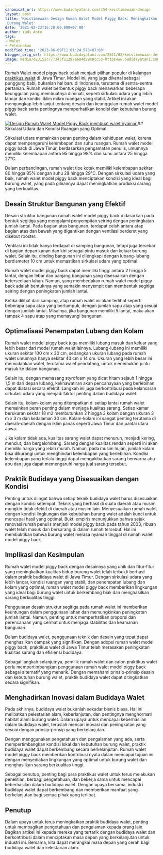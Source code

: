 ```yaml
---
canonical_url: https://www.budidayatani.com/354-keistimewaan-design
layout: post
title: 'Keistimewaan Design Rumah Walet Model Piggy Back: Meningkatkan Kondisi Hidup
 Burung Walet'
date: '2021-02-23T16:28:00.000+07:00'
author: Yudi Anto
tags:
- Walet
- Peternakan
modified_time: '2023-06-09T11:01:24.573+07:00'
blogger_orig_url: https://www.budidayatani.com/2021/02/keistimewaan-design-rumah-walet-model.html
image: media/d23152c777343f11297a684d29c8cc5d-httpswww.budidayatani.com202102keistimewaan-design-rumah-walet-model.html.jpg
---
```

Rumah Walet model piggy back telah menjadi pilihan populer di kalangan [praktikus walet](https://www.budidayatani.com/search/label/Walet) di Jawa Timur. Model ini, yang juga dikenal sebagai punggung babi, bukanlah hal baru di Indonesia, terutama di sentra-sentra pertanian. Rumah walet berbentuk piggy back menawarkan beberapa keunggulan yang membuatnya diminati, seperti sirkulasi udara yang lebih lancar dan kondisi iklim mikro ruangan yang stabil. Artikel ini akan mengungkap lebih lanjut tentang desain dan keunggulan rumah walet model piggy back serta pentingnya memperhatikan kondisi dan kebutuhan burung walet.

[![Design Rumah Walet Model Piggy Back membuat walet nyaman](https://blogger.googleusercontent.com/img/b/R29vZ2xl/AVvXsEijUzG4GBg8FBPAdpjvuulJYa3OaUYfa6pKBngPWPKUpwtI8j-7zx-b6Wg4R0zx6nAgVkf-MCGncSIk_t_obz_cRbUeUHWNSJj3hAGzqdlamUfjMcH5J8r3-9AaS7PcB6Wrscb-uX6ODSFhuUo0T9y-r1_Cka_Il5FtVhuREXd_mZ8ON9-58oMcyVwlwg/w640-h364/httpswww.budidayatani.com202102keistimewaan-design-rumah-walet-model.html.jpg)](https://blogger.googleusercontent.com/img/b/R29vZ2xl/AVvXsEijUzG4GBg8FBPAdpjvuulJYa3OaUYfa6pKBngPWPKUpwtI8j-7zx-b6Wg4R0zx6nAgVkf-MCGncSIk_t_obz_cRbUeUHWNSJj3hAGzqdlamUfjMcH5J8r3-9AaS7PcB6Wrscb-uX6ODSFhuUo0T9y-r1_Cka_Il5FtVhuREXd_mZ8ON9-58oMcyVwlwg/s2108/httpswww.budidayatani.com202102keistimewaan-design-rumah-walet-model.html.jpg)## Sirkulasi Udara dan Kondisi Ruangan yang Optimal

Sirkulasi udara memainkan peran penting dalam kehidupan walet, karena dapat mempengaruhi kelembapan dan suhu ruangan. Rumah walet model piggy back di Jawa Timur, berdasarkan pengamatan penulis, umumnya memiliki kelembapan antara 95 hingga 98% dan suhu antara 25 hingga 27°C.

Dalam perbandingan, rumah walet tipe kotak memiliki kelembapan sekitar 80 hingga 85% dengan suhu 28 hingga 29°C. Dengan sirkulasi udara yang baik, rumah walet model piggy back menciptakan kondisi yang ideal bagi burung walet, yang pada gilirannya dapat meningkatkan produksi sarang yang berkualitas.

## Desain Struktur Bangunan yang Efektif

Desain struktur bangunan rumah walet model piggy back didasarkan pada bentuk segitiga yang mengalami penyempitan seiring dengan peningkatan jumlah lantai. Pada bagian atas bangunan, terdapat celah antara atap bagian atas dan bawah yang digantikan dengan ventilasi berderet yang disebut rooster.

Ventilasi ini tidak hanya terdapat di samping bangunan, tetapi juga tersebar di bagian depan kanan dan kiri sebagai pintu masuk dan keluar burung walet. Selain itu, dinding bangunan ini dilengkapi dengan lubang-lubang berdiameter 10 cm untuk memastikan sirkulasi udara yang optimal.

Rumah walet model piggy back dapat memiliki tinggi antara 2 hingga 5 lantai, dengan lebar dan panjang bangunan yang disesuaikan dengan ketersediaan lahan. Namun, yang membedakan rumah walet model piggy back adalah bentuknya yang semakin menyempit dan membentuk segitiga seiring dengan peningkatan jumlah lantai.

Ketika dilihat dari samping, atap rumah walet ini akan terlihat seperti beberapa sapu atap yang bertumpuk, dengan jumlah sapu atap yang sesuai dengan jumlah lantai. Misalnya, jika bangunan memiliki 5 lantai, maka akan tampak 4 sapu atap yang memayungi bangunan.

## Optimalisasi Penempatan Lubang dan Kolam

Rumah walet model piggy back juga memiliki lubang masuk dan keluar yang lebih besar dari model rumah walet lainnya. Lubang-lubang ini memiliki ukuran sekitar 100 cm x 30 cm, sedangkan ukuran lubang pada rumah walet umumnya hanya sekitar 40 cm x 14 cm. Ukuran yang lebih besar ini memudahkan walet, terutama walet pendatang, untuk menemukan pintu masuk ke dalam bangunan.

Selain itu, dengan memasang styrofoam yang dicat hitam sejauh 1 hingga 1,5 m dari depan lubang, kekhawatiran akan pencahayaan yang berlebihan dapat diatasi secara efektif. Langkah ini juga berkontribusi pada kelancaran sirkulasi udara yang menjadi faktor penting dalam budidaya walet.

Selain itu, kolam-kolam yang ditempatkan di setiap lantai rumah walet memainkan peran penting dalam menjaga kualitas sarang. Setiap kamar berukuran sekitar 18 m2 membutuhkan 2 hingga 3 kolam dengan ukuran 3 m x 3 m dan kedalaman 30 cm. Kolam-kolam ini sangat penting terutama di daerah-daerah dengan iklim panas seperti Jawa Timur dan pantai utara Jawa.

Jika kolam tidak ada, kualitas sarang walet dapat menurun, menjadi kering, menciut, dan bergelombang. Sarang dengan kualitas rendah seperti ini akan memiliki harga yang lebih murah. Namun, pada musim hujan, jumlah kolam bisa dikurangi untuk menghindari kelembapan yang berlebihan. Kondisi kelembapan yang terlalu tinggi dapat mengakibatkan sarang berwarna abu-abu dan juga dapat memengaruhi harga jual sarang tersebut.

## Praktik Budidaya yang Disesuaikan dengan Kondisi

Penting untuk diingat bahwa setiap teknik budidaya walet harus disesuaikan dengan kondisi setempat. Teknik yang berhasil di suatu daerah atau musim mungkin tidak efektif di daerah atau musim lain. Menyesuaikan rumah walet dengan kondisi lingkungan dan kebutuhan burung walet adalah kunci untuk mencapai hasil yang optimal. Bukti empiris menunjukkan bahwa sejak renovasi rumah penulis menjadi model piggy back pada tahun 2003, ribuan walet telah masuk dan bersarang di dalam rumah tersebut. Hal ini membuktikan bahwa burung walet merasa nyaman tinggal di rumah walet model piggy back.

## Implikasi dan Kesimpulan

Rumah walet model piggy back dengan desainnya yang unik dan fitur-fitur yang meningkatkan kualitas hidup burung walet telah terbukti berhasil dalam praktik budidaya walet di Jawa Timur. Dengan sirkulasi udara yang lebih lancar, kondisi ruangan yang stabil, dan penempatan lubang dan kolam yang optimal, rumah walet model piggy back memberikan lingkungan yang ideal bagi burung walet untuk berkembang biak dan menghasilkan sarang berkualitas tinggi.

Penggunaan desain struktur segitiga pada rumah walet ini memberikan keuntungan dalam penggunaan lahan dan memungkinkan peningkatan jumlah lantai. Namun, penting untuk memperhatikan proporsi dan perencanaan yang cermat untuk menjaga stabilitas dan keamanan bangunan.

Dalam budidaya walet, penggunaan teknik dan desain yang tepat dapat menghasilkan dampak yang signifikan. Dengan adopsi rumah walet model piggy back, praktikus walet di Jawa Timur telah merasakan peningkatan kualitas sarang dan efisiensi budidaya.

Sebagai langkah selanjutnya, pemilik rumah walet dan calon praktikus walet perlu mempertimbangkan penggunaan rumah walet model piggy back sebagai alternatif yang menarik. Dengan memahami prinsip-prinsip desain dan kebutuhan burung walet, praktik budidaya walet dapat ditingkatkan secara signifikan.

## Menghadirkan Inovasi dalam Budidaya Walet

Pada akhirnya, budidaya walet bukanlah sekadar bisnis biasa. Hal ini melibatkan pelestarian alam, keberlanjutan, dan pentingnya menghormati habitat alami burung walet. Dalam upaya untuk mencapai keberhasilan dalam budidaya walet, teruslah mencari inovasi dan peningkatan yang sesuai dengan prinsip-prinsip yang berkelanjutan.

Dengan menggunakan pengetahuan dan pengalaman yang ada, serta mempertimbangkan kondisi lokal dan kebutuhan burung walet, praktik budidaya walet dapat berkembang secara berkelanjutan. Rumah walet model piggy back memberikan kontribusi nyata dalam mencapai tujuan ini dengan menyediakan lingkungan yang optimal untuk burung walet dan menghasilkan sarang berkualitas tinggi.

Sebagai penutup, penting bagi para praktikus walet untuk terus melakukan penelitian, berbagi pengetahuan, dan bekerja sama untuk mencapai keberhasilan dalam budidaya walet. Dengan upaya bersama, industri budidaya walet dapat berkembang dan memberikan manfaat yang berkelanjutan bagi semua pihak yang terlibat.

## Penutup

Dalam upaya untuk terus meningkatkan praktik budidaya walet, penting untuk membagikan pengetahuan dan pengalaman kepada orang lain. Bagikan artikel ini kepada mereka yang tertarik dengan budidaya walet dan berkontribusi dalam menciptakan masa depan yang berkelanjutan untuk industri ini. Bersama, kita dapat merangkai masa depan yang cerah bagi budidaya walet dan kelestarian alam.

